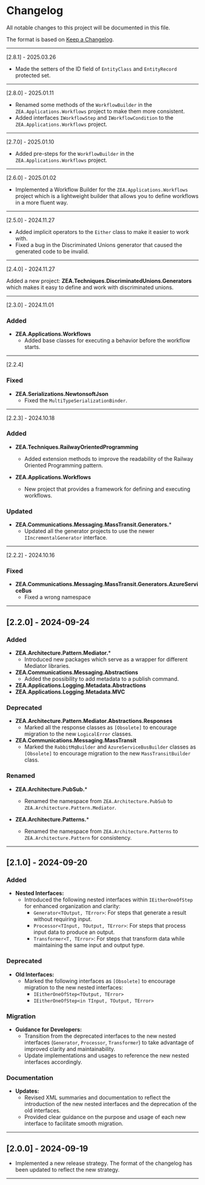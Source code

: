 # Changelog

All notable changes to this project will be documented in this file.

The format is based on [Keep a Changelog](https://keepachangelog.com/en/1.0.0/).

---

[2.8.1] - 2025.03.26

- Made the setters of the ID field of `EntityClass` and `EntityRecord` protected set.

---

[2.8.0] - 2025.01.11

- Renamed some methods of the `WorkflowBuilder` in the `ZEA.Applications.Workflows` project to make them more consistent.
- Added interfaces `IWorkflowStep` and `IWorkflowCondition` to the `ZEA.Applications.Workflows` project.

---

[2.7.0] - 2025.01.10

- Added pre-steps for the `WorkflowBuilder` in the `ZEA.Applications.Workflows` project.

---

[2.6.0] - 2025.01.02

- Implemented a Workflow Builder for the `ZEA.Applications.Workflows` project which is a lightweight builder that allows
  you to define workflows in a more fluent way.

---

[2.5.0] - 2024.11.27

- Added implicit operators to the `Either` class to make it easier to work with.
- Fixed a bug in the Discriminated Unions generator that caused the generated code to be invalid.

---

[2.4.0] - 2024.11.27

Added a new project: **ZEA.Techniques.DiscriminatedUnions.Generators** which makes it easy to define and work with discriminated
unions.

---

[2.3.0] - 2024.11.01

### Added

- **ZEA.Applications.Workflows**
    - Added base classes for executing a behavior before the workflow starts.

---

[2.2.4]

### Fixed

- **ZEA.Serializations.NewtonsoftJson**
    - Fixed the `MultiTypeSerializationBinder`.

---

[2.2.3] - 2024.10.18

### Added

- **ZEA.Techniques.RailwayOrientedProgramming**
    - Added extension methods to improve the readability of the Railway Oriented Programming pattern.

- **ZEA.Applications.Workflows**
    - New project that provides a framework for defining and executing workflows.

### Updated

- **ZEA.Communications.Messaging.MassTransit.Generators.***
    - Updated all the generator projects to use the newer `IIncrementalGenerator` interface.

---

[2.2.2] - 2024.10.16

### Fixed

- **ZEA.Communications.Messaging.MassTransit.Generators.AzureServiceBus**
    - Fixed a wrong namespace

---

## [2.2.0] - 2024-09-24

### Added

- **ZEA.Architecture.Pattern.Mediator.***
    - Introduced new packages which serve as a wrapper for different Mediator libraries.
- **ZEA.Communications.Messaging.Abstractions**
    - Added the possibility to add metadata to a publish command.
- **ZEA.Applications.Logging.Metadata.Abstractions**
- **ZEA.Applications.Logging.Metadata.MVC**

### Deprecated

- **ZEA.Architecture.Pattern.Mediator.Abstractions.Responses**
    - Marked all the response classes as `[Obsolete]` to encourage migration to the new `LogicalError` classes.
- **ZEA.Communications.Messaging.MassTransit**
    - Marked the `RabbitMqBuilder` and `AzureServiceBusBuilder` classes as `[Obsolete]` to encourage migration to the
      new `MassTransitBuilder` class.

### Renamed

- **ZEA.Architecture.PubSub.***
    - Renamed the namespace from `ZEA.Architecture.PubSub` to `ZEA.Architecture.Pattern.Mediator`.

- **ZEA.Architecture.Patterns.***
    - Renamed the namespace from `ZEA.Architecture.Patterns` to `ZEA.Architecture.Pattern` for consistency.

---

## [2.1.0] - 2024-09-20

### Added

- **Nested Interfaces:**
    - Introduced the following nested interfaces within `IEitherOneOfStep` for enhanced organization and clarity:
        - `Generator<TOutput, TError>`: For steps that generate a result without requiring input.
        - `Processor<TInput, TOutput, TError>`: For steps that process input data to produce an output.
        - `Transformer<T, TError>`: For steps that transform data while maintaining the same input and output type.

### Deprecated

- **Old Interfaces:**
    - Marked the following interfaces as `[Obsolete]` to encourage migration to the new nested interfaces:
        - `IEitherOneOfStep<TOutput, TError>`
        - `IEitherOneOfStep<in TInput, TOutput, TError>`

### Migration

- **Guidance for Developers:**
    - Transition from the deprecated interfaces to the new nested interfaces (`Generator`, `Processor`, `Transformer`)
      to take advantage of improved clarity and maintainability.
    - Update implementations and usages to reference the new nested interfaces accordingly.

### Documentation

- **Updates:**
    - Revised XML summaries and documentation to reflect the introduction of the new nested interfaces and the
      deprecation of the old interfaces.
    - Provided clear guidance on the purpose and usage of each new interface to facilitate smooth migration.

---

## [2.0.0] - 2024-09-19

- Implemented a new release strategy. The format of the changelog has been updated to reflect the new strategy.

---
